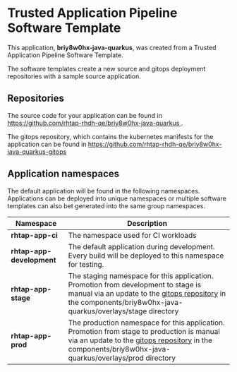 # Trusted Application Pipeline Software Template

This application, **briy8w0hx-java-quarkus**, was created from a Trusted Application Pipeline Software Template.

The software templates create a new source and gitops deployment repositories with a sample source application. 

## Repositories

The source code for your application can be found in [https://github.com/rhtap-rhdh-qe/briy8w0hx-java-quarkus ](https://github.com/rhtap-rhdh-qe/briy8w0hx-java-quarkus ).
 
The gitops repository, which contains the kubernetes manifests for the application can be found in 
[https://github.com/rhtap-rhdh-qe/briy8w0hx-java-quarkus-gitops ](https://github.com/rhtap-rhdh-qe/briy8w0hx-java-quarkus-gitops ) 

## Application namespaces 

The default application will be found in the following namespaces. Applications can be deployed into unique namespaces or multiple software templates can also bet generated into the same group namespaces.  

|  Namespace   |  Description   |  
| -------- | -------- |
| **rhtap-app-ci** | The namespace used for CI workloads |
| **rhtap-app-development** | The default application during development. Every build will be deployed to this namespace for testing. |
| **rhtap-app-stage** | The staging namespace for this application. Promotion from development to stage is manual via an update to the [gitops repository](https://github.com/rhtap-rhdh-qe/briy8w0hx-java-quarkus-gitops ) in the components/briy8w0hx-java-quarkus/overlays/stage directory |
| **rhtap-app-prod** | The production namespace for this application. Promotion from stage to production is manual via an update to the [gitops repository](https://github.com/rhtap-rhdh-qe/briy8w0hx-java-quarkus-gitops ) in the components/briy8w0hx-java-quarkus/overlays/prod directory |